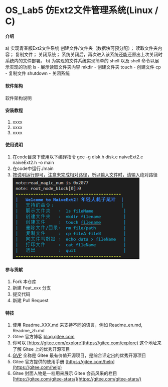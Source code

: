 # OS_Lab5 仿Ext2文件管理系统(Linux / C)

#### 介绍
a)	实现青春版Ext2文件系统
创建文件/文件夹（数据块可预分配）；
读取文件夹内容；
复制文件；
关闭系统；
系统关闭后，再次进入该系统还能还原出上次关闭时系统内的文件部署。
b)	为实现的文件系统实现简单的 shell 以及 shell 命令以展示实现的功能
ls - 展示读取文件夹内容
mkdir - 创建文件夹
touch - 创建文件
cp - 复制文件
shutdown - 关闭系统


#### 软件架构
软件架构说明


#### 安装教程

1.  xxxx
2.  xxxx
3.  xxxx

#### 使用说明

1.  在code目录下使用以下编译指令
    gcc -g disk.h disk.c naiveExt2.c naiveExt2.h -o main
2.  在code中运行./main
3.	按说明运行即可，注意未完成相对路径，所以输入文件时，请输入绝对路径  
    ![naiveExt2菜单说明](https://github.com/ZHAOWEIde/OS/blob/master/image/show.png "菜单")


#### 参与贡献

1.  Fork 本仓库
2.  新建 Feat_xxx 分支
3.  提交代码
4.  新建 Pull Request


#### 特技

1.  使用 Readme\_XXX.md 来支持不同的语言，例如 Readme\_en.md, Readme\_zh.md
2.  Gitee 官方博客 [blog.gitee.com](https://blog.gitee.com)
3.  你可以 [https://gitee.com/explore](https://gitee.com/explore) 这个地址来了解 Gitee 上的优秀开源项目
4.  [GVP](https://gitee.com/gvp) 全称是 Gitee 最有价值开源项目，是综合评定出的优秀开源项目
5.  Gitee 官方提供的使用手册 [https://gitee.com/help](https://gitee.com/help)
6.  Gitee 封面人物是一档用来展示 Gitee 会员风采的栏目 [https://gitee.com/gitee-stars/](https://gitee.com/gitee-stars/)
